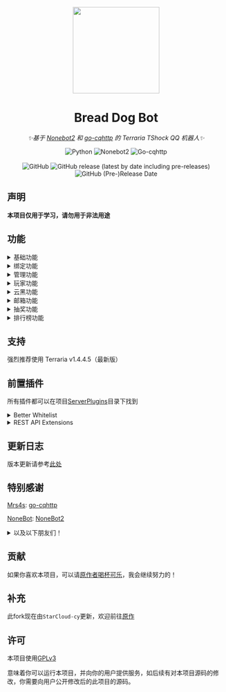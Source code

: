 <p align="center">
    <img src="logo.jpg" width="200px" height="200px">
</p>

<div align="center">

# Bread Dog Bot

_✨基于 [Nonebot2](https://github.com/nonebot/nonebot2) 和 [go-cqhttp](https://github.com/Mrs4s/go-cqhttp) 的 Terraria TShock QQ 机器人✨_

![Python](https://img.shields.io/badge/python-3.8.6%2B-blue)
![Nonebot2](https://img.shields.io/badge/nonebot-2.0.0-yellow)
![Go-cqhttp](https://img.shields.io/badge/go--cqhttp-1.0.0-red)
<br/>    
![GitHub](https://img.shields.io/github/license/Qianyiovo/bread_dog_bot)
![GitHub release (latest by date including pre-releases)](https://img.shields.io/github/v/release/Qianyiovo/bread_dog_bot?include_prereleases)
![GitHub (Pre-)Release Date](https://img.shields.io/github/release-date-pre/Qianyiovo/bread_dog_bot)


</div>

## 声明

**本项目仅用于学习，请勿用于非法用途**


## 功能

<details>
<summary>基础功能</summary>


+ 添加服务器
+ 删除服务器
+ 重置服务器列表
+ 服务器列表
+ 在线
+ 执行
+ 发送
+ 进度
</details>

<details>
<summary>绑定功能</summary>


+ 添加白名单
+ 删除白名单
+ 重置白名单列表
</details>

<details>
<summary>管理功能</summary>


+ 添加管理员
+ 删除管理员
+ 管理员列表
</details>

<details>
<summary>玩家功能</summary>


+ 签到
+ 添加金币
+ 扣除金币
+ 设置金币
+ 玩家信息
+ 玩家背包
</details>

<details>
<summary>云黑功能</summary>


+ 云黑检测
+ 云黑信息
+ 添加云黑
+ 删除云黑
</details>

<details>
<summary>邮箱功能</summary>


+ 玩家邮箱
+ 添加邮件
+ 删除邮件
+ 发送邮件
+ 领取邮件
+ 回收邮件
</details>

<details>
<summary>抽奖功能</summary>


+ 随机抽奖
+ 奖池列表
+ 奖池
+ 添加奖池
+ 删除奖池
+ 添加奖池物品
+ 删除奖池物品
+ 奖池抽奖
</details>

<details>
<summary>排行榜功能</summary>


+ coming soon...
</details>


## 支持
强烈推荐使用 Terraria v1.4.4.5（最新版）


## 前置插件

所有插件都可以在项目[ServerPlugins](https://github.com/Qianyiovo/bread_dog_bot/tree/main/ServerPlugins)目录下找到

<details>
<summary>Better Whitelist</summary>

**必备插件**

更好的白名单


</details>

<details>
<summary>REST API Extensions</summary>

**可选插件**

扩展了 REST API，可以获取玩家的背包、进度等信息

以下功能需要安装此插件才能正常使用
+ 玩家背包
+ 进度
</details>


## 更新日志
版本更新请参考[此处](change_log.md)


## 特别感谢

[Mrs4s](https://github.com/Mrs4s): [go-cqhttp](https://github.com/Mrs4s/go-cqhttp)

[NoneBot](https://github.com/nonebot): [NoneBot2](https://github.com/nonebot/nonebot2)

<details>
<summary>以及以下朋友们！</summary>


+ BestATong 88.00 CNY
+ 迅猛龙 20.00 CNY
+ 问心 50.00 CNY

</details>

## 贡献

如果你喜欢本项目，可以请[原作者喝杯可乐](https://afdian.net/@qianyiovo)，我会继续努力的！

## 补充
此fork现在由`StarCloud-cy`更新，欢迎前往[原作](https://github.com/Qianyiovo/bread_dog_bot)


## 许可

本项目使用[GPLv3](https://www.gnu.org/licenses/gpl-3.0.html)

意味着你可以运行本项目，并向你的用户提供服务，如后续有对本项目源码的修改，你需要向用户公开修改后的此项目的源码。
